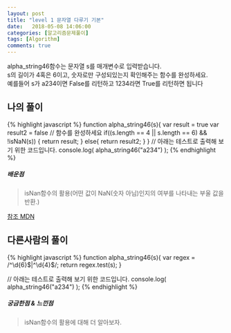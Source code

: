 ```yaml
---
layout: post
title: "level 1 문자열 다루기 기본"
date:   2018-05-08 14:06:00
categories: [알고리즘문제풀이]
tags: [Algorithm]
comments: true
---
```

alpha_string46함수는 문자열 s를 매개변수로 입력받습니다.  
s의 길이가 4혹은 6이고, 숫자로만 구성되있는지 확인해주는 함수를 완성하세요.  
예를들어 s가 a234이면 False를 리턴하고 1234라면 True를 리턴하면 됩니다  
<!--more-->  
## 나의 풀이  
{% highlight javascript %}
function alpha_string46(s){
  var result = true
  var result2 = false
  // 함수를 완성하세요
    if((s.length == 4 || s.length == 6) && !isNaN(s)) {
    return result;
    } else{
    return result2;
  }
}
// 아래는 테스트로 출력해 보기 위한 코드입니다.
console.log( alpha_string46("a234") );
{% endhighlight %}
  
##### 배운점  
> isNan함수의 활용(어떤 값이 NaN(숫자 아님)인지의 여부를 나타내는 부울 값을 반환.)


[참조 MDN](https://developer.mozilla.org/ko/docs/Web/JavaScript/Reference/Global_Objects/isNaN)
  
## 다른사람의 풀이  
  
{% highlight javascript %}
function alpha_string46(s){
  var regex = /^\d{6}$|^\d{4}$/;
  return regex.test(s);
}

// 아래는 테스트로 출력해 보기 위한 코드입니다.
console.log( alpha_string46("a234") );
{% endhighlight %}
  
##### 궁금한점 & 느낀점  
> isNan함수의 활용에 대해 더 알아보자.  
